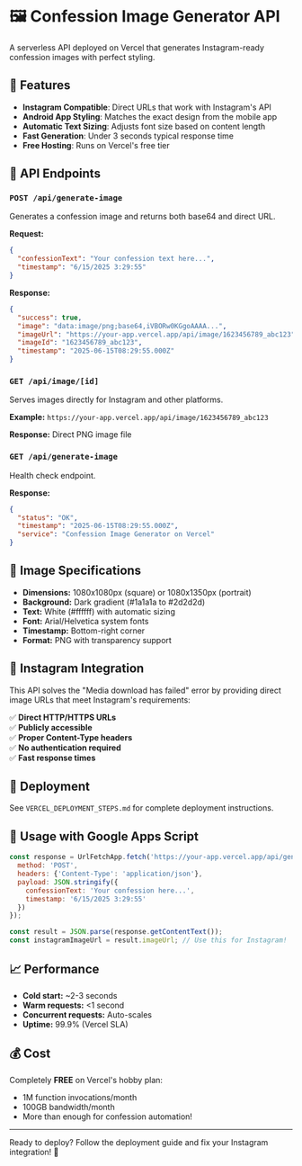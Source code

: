 # 🖼️ Confession Image Generator API

A serverless API deployed on Vercel that generates Instagram-ready confession images with perfect styling.

## 🚀 Features

- **Instagram Compatible**: Direct URLs that work with Instagram's API
- **Android App Styling**: Matches the exact design from the mobile app
- **Automatic Text Sizing**: Adjusts font size based on content length
- **Fast Generation**: Under 3 seconds typical response time
- **Free Hosting**: Runs on Vercel's free tier

## 📡 API Endpoints

### `POST /api/generate-image`
Generates a confession image and returns both base64 and direct URL.

**Request:**
```json
{
  "confessionText": "Your confession text here...",
  "timestamp": "6/15/2025 3:29:55"
}
```

**Response:**
```json
{
  "success": true,
  "image": "data:image/png;base64,iVBORw0KGgoAAAA...",
  "imageUrl": "https://your-app.vercel.app/api/image/1623456789_abc123",
  "imageId": "1623456789_abc123",
  "timestamp": "2025-06-15T08:29:55.000Z"
}
```

### `GET /api/image/[id]`
Serves images directly for Instagram and other platforms.

**Example:** `https://your-app.vercel.app/api/image/1623456789_abc123`

**Response:** Direct PNG image file

### `GET /api/generate-image`
Health check endpoint.

**Response:**
```json
{
  "status": "OK",
  "timestamp": "2025-06-15T08:29:55.000Z",
  "service": "Confession Image Generator on Vercel"
}
```

## 🎨 Image Specifications

- **Dimensions:** 1080x1080px (square) or 1080x1350px (portrait)
- **Background:** Dark gradient (#1a1a1a to #2d2d2d)
- **Text:** White (#ffffff) with automatic sizing
- **Font:** Arial/Helvetica system fonts
- **Timestamp:** Bottom-right corner
- **Format:** PNG with transparency support

## 🔧 Instagram Integration

This API solves the "Media download has failed" error by providing direct image URLs that meet Instagram's requirements:

✅ **Direct HTTP/HTTPS URLs**  
✅ **Publicly accessible**  
✅ **Proper Content-Type headers**  
✅ **No authentication required**  
✅ **Fast response times**

## 🚀 Deployment

See `VERCEL_DEPLOYMENT_STEPS.md` for complete deployment instructions.

## 🔄 Usage with Google Apps Script

```javascript
const response = UrlFetchApp.fetch('https://your-app.vercel.app/api/generate-image', {
  method: 'POST',
  headers: {'Content-Type': 'application/json'},
  payload: JSON.stringify({
    confessionText: 'Your confession here...',
    timestamp: '6/15/2025 3:29:55'
  })
});

const result = JSON.parse(response.getContentText());
const instagramImageUrl = result.imageUrl; // Use this for Instagram!
```

## 📈 Performance

- **Cold start:** ~2-3 seconds
- **Warm requests:** <1 second  
- **Concurrent requests:** Auto-scales
- **Uptime:** 99.9% (Vercel SLA)

## 💰 Cost

Completely **FREE** on Vercel's hobby plan:
- 1M function invocations/month
- 100GB bandwidth/month
- More than enough for confession automation!

---

Ready to deploy? Follow the deployment guide and fix your Instagram integration! 🎉
